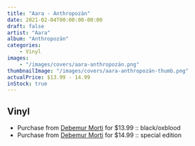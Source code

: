 ```yaml
---
title: "Aara - Anthropozän"
date: 2021-02-04T00:00:00-00:00
draft: false
artist: "Aara"
album: "Anthropozän"
categories:
    - Vinyl
images:
    - "/images/covers/aara-anthropozän.png"
thumbnailImage: "/images/covers/aara-anthropozän-thumb.png"
actualPrice: $13.99 - 14.99
inStock: true
---
```


## Vinyl
* Purchase from [Debemur Morti](https://debemurmorti.aisamerch.com/item/98677) for $13.99 :: black/oxblood
* Purchase from [Debemur Morti](https://debemurmorti.aisamerch.com/item/98729) for $14.99 :: special edition

